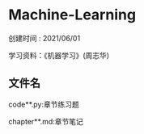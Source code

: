 # Machine-Learning
 创建时间 : 2021/06/01

 学习资料：《机器学习》(周志华)

 ## 文件名

 code**.py:章节练习题

 chapter**.md:章节笔记

